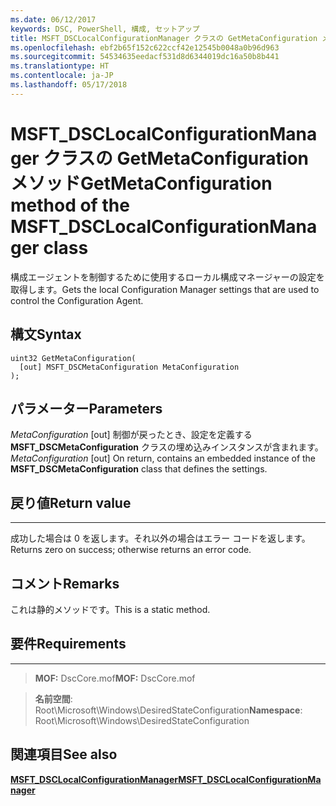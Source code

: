 ```yaml
---
ms.date: 06/12/2017
keywords: DSC, PowerShell, 構成, セットアップ
title: MSFT_DSCLocalConfigurationManager クラスの GetMetaConfiguration メソッド
ms.openlocfilehash: ebf2b65f152c622ccf42e12545b0048a0b96d963
ms.sourcegitcommit: 54534635eedacf531d8d6344019dc16a50b8b441
ms.translationtype: HT
ms.contentlocale: ja-JP
ms.lasthandoff: 05/17/2018
---
```

# <a name="getmetaconfiguration-method-of-the-msftdsclocalconfigurationmanager-class"></a><span data-ttu-id="5c54c-103">MSFT_DSCLocalConfigurationManager クラスの GetMetaConfiguration メソッド</span><span class="sxs-lookup"><span data-stu-id="5c54c-103">GetMetaConfiguration method of the MSFT_DSCLocalConfigurationManager class</span></span>

<span data-ttu-id="5c54c-104">構成エージェントを制御するために使用するローカル構成マネージャーの設定を取得します。</span><span class="sxs-lookup"><span data-stu-id="5c54c-104">Gets the local Configuration Manager settings that are used to control the Configuration Agent.</span></span>

<a name="syntax"></a><span data-ttu-id="5c54c-105">構文</span><span class="sxs-lookup"><span data-stu-id="5c54c-105">Syntax</span></span>
------

```mof
uint32 GetMetaConfiguration(
  [out] MSFT_DSCMetaConfiguration MetaConfiguration
);
```

<a name="parameters"></a><span data-ttu-id="5c54c-106">パラメーター</span><span class="sxs-lookup"><span data-stu-id="5c54c-106">Parameters</span></span>
----------

<span data-ttu-id="5c54c-107">*MetaConfiguration* \[out\] 制御が戻ったとき、設定を定義する **MSFT_DSCMetaConfiguration** クラスの埋め込みインスタンスが含まれます。</span><span class="sxs-lookup"><span data-stu-id="5c54c-107">*MetaConfiguration* \[out\] On return, contains an embedded instance of the **MSFT_DSCMetaConfiguration** class that defines the settings.</span></span>

## <a name="return-value"></a><span data-ttu-id="5c54c-108">戻り値</span><span class="sxs-lookup"><span data-stu-id="5c54c-108">Return value</span></span>
------------

<span data-ttu-id="5c54c-109">成功した場合は 0 を返します。それ以外の場合はエラー コードを返します。</span><span class="sxs-lookup"><span data-stu-id="5c54c-109">Returns zero on success; otherwise returns an error code.</span></span>

## <a name="remarks"></a><span data-ttu-id="5c54c-110">コメント</span><span class="sxs-lookup"><span data-stu-id="5c54c-110">Remarks</span></span>

<span data-ttu-id="5c54c-111">これは静的メソッドです。</span><span class="sxs-lookup"><span data-stu-id="5c54c-111">This is a static method.</span></span>

## <a name="requirements"></a><span data-ttu-id="5c54c-112">要件</span><span class="sxs-lookup"><span data-stu-id="5c54c-112">Requirements</span></span>
------------
><span data-ttu-id="5c54c-113">**MOF:** DscCore.mof</span><span class="sxs-lookup"><span data-stu-id="5c54c-113">**MOF:** DscCore.mof</span></span>

><span data-ttu-id="5c54c-114">**名前空間**: Root\Microsoft\Windows\DesiredStateConfiguration</span><span class="sxs-lookup"><span data-stu-id="5c54c-114">**Namespace**: Root\Microsoft\Windows\DesiredStateConfiguration</span></span>


## <a name="see-also"></a><span data-ttu-id="5c54c-115">関連項目</span><span class="sxs-lookup"><span data-stu-id="5c54c-115">See also</span></span>


[<span data-ttu-id="5c54c-116">**MSFT_DSCLocalConfigurationManager**</span><span class="sxs-lookup"><span data-stu-id="5c54c-116">**MSFT_DSCLocalConfigurationManager**</span></span>](msft-dsclocalconfigurationmanager.md)